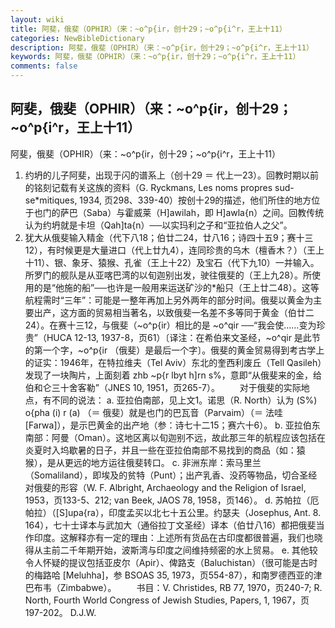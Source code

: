```yaml
---
layout: wiki
title: 阿斐，俄斐（OPHIR）（来：~o^p{ir，创十29；~o^p{i^r，王上十11）
categories: NewBibleDictionary
description: 阿斐，俄斐（OPHIR）（来：~o^p{ir，创十29；~o^p{i^r，王上十11）
keywords: 阿斐，俄斐（OPHIR）（来：~o^p{ir，创十29；~o^p{i^r，王上十11）
comments: false
---
```


## 阿斐，俄斐（OPHIR）（来：~o^p{ir，创十29；~o^p{i^r，王上十11）



阿斐，俄斐（OPHIR）（来：~o^p{ir，创十29；~o^p{i^r，王上十11）
1. 约坍的儿子阿斐，出现于闪的谱系上（创十29 ＝ 代上一23）。回教时期以前的铭刻记载有关这族的资料（G. Ryckmans, Les noms propres sud-se*mitiques, 1934, 页298、339-40）按创十29的描述，他们所住的地方位于也门的萨巴（Saba）与霍威莱（H]awilah，即 H]awla{n）之间。回教传统认为约坍就是卡坦（Qah]ta{n）──以实玛利之子和“亚拉伯人之父”。
2. 犹大从俄斐输入精金（代下八18；伯廿二24，廿八16；诗四十五9；赛十三12），有时候更是大量进口（代上廿九4），连同珍贵的乌木（檀香木？）（王上十11）、银、象牙、猿猴、孔雀（王上十22）及宝石（代下九10）一并输入。所罗门的舰队是从亚喀巴湾的以旬迦别出发，驶往俄斐的（王上九28）。所使用的是“他施的船”──也许是一般用来运送矿沙的*船只（王上廿二48）。这等航程需时“三年”：可能是一整年再加上另外两年的部分时间。俄斐以黄金为主要出产，这方面的贸易相当著名，以致俄斐一名差不多等同于黄金（伯廿二24）。在赛十三12，与俄斐（~o^p{ir）相比的是 ~o^qir ──“我会使……变为珍贵”（HUCA
12-13, 1937-8，页61）〔译注：在希伯来文圣经，~o^qir 是此节的第一个字，~o^p{ir （俄斐）是最后一个字〕。俄斐的黄金贸易得到考古学上的证实：1946年，在特拉维夫（Tel Aviv）东北的奎西利废丘（Tell Qasileh）发现了一块陶片，上面刻着 zhb ~p{r lbyt h]rn s%，意即“从俄斐来的金，给伯和仑三十舍客勒”（JNES
10, 1951，页265-7）。
　　对于俄斐的实际地点，有不同的说法：
a. 亚拉伯南部，见上文1。诺思（R. North）认为 (S%) o{pha (i) r (a) （＝ 俄斐）就是也门的巴瓦音（Parvaim）（＝ 法哇 [Farwa]），是示巴黄金的出产地（参：诗七十二15；赛六十6）。
b. 亚拉伯东南部：阿曼（Oman）。这地区离以旬迦别不远，故此那三年的航程应该包括在炎夏时入坞歇暑的日子，并且一些在亚拉伯南部不易找到的商品（如：猿猴），是从更远的地方运往俄斐转口。
c. 非洲东岸：索马里兰（Somaliland），即埃及的贫特（Punt）；出产乳香、没药等物品，切合圣经对俄斐的形容（W. F. Albright, Archaeology and the Religion of Israel,
1953，页133-5、212; van Beek, JAOS 78,
1958，页146）。
d. 苏帕拉（厄帕拉）（[S]upa{ra），印度孟买以北七十五公里。约瑟夫（Josephus, Ant. 8. 164），七十士译本与武加大（通俗拉丁文圣经）译本（伯廿八16）都把俄斐当作印度。这解释亦有一定的理由：上述所有货品在古印度都很普遍，我们也晓得从主前二千年期开始，波斯湾与印度之间维持频密的水上贸易。
e. 其他较令人怀疑的提议包括亚皮尔（Apir）、俾路支（Baluchistan）（很可能是古时的梅路哈 [Meluhha]，参 BSOAS
35, 1973，页554-87），和南罗德西亚的津巴布韦（Zimbabwe）。
　　书目：V. Christides, RB 77, 1970，页240-7; R. North, Fourth World Congress of Jewish Studies,
Papers, 1, 1967，页197-202。
D.J.W.




